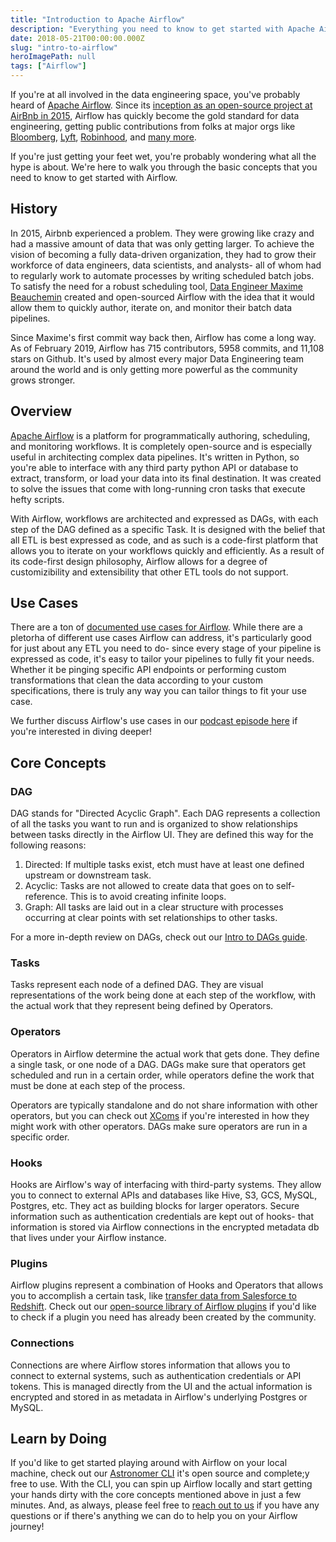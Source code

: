 ```yaml
---
title: "Introduction to Apache Airflow"
description: "Everything you need to know to get started with Apache Airflow."
date: 2018-05-21T00:00:00.000Z
slug: "intro-to-airflow"
heroImagePath: null
tags: ["Airflow"]
---
```


If you're at all involved in the data engineering space, you've probably heard of [Apache Airflow](https://github.com/apache/airflow). Since its [inception as an open-source project at AirBnb in 2015](https://medium.com/airbnb-engineering/airflow-a-workflow-management-platform-46318b977fd8), Airflow has quickly become the gold standard for data engineering, getting public contributions from folks at major orgs like [Bloomberg](https://www.techatbloomberg.com/blog/airflow-on-kubernetes/), [Lyft](https://eng.lyft.com/running-apache-airflow-at-lyft-6e53bb8fccff), [Robinhood](https://robinhood.engineering/why-robinhood-uses-airflow-aed13a9a90c8), and [many more](https://github.com/apache/airflow#who-uses-apache-airflow).

If you're just getting your feet wet, you're probably wondering what all the hype is about. We're here to walk you through the basic concepts that you need to know to get started with Airflow.

## History

In 2015, Airbnb experienced a problem. They were growing like crazy and had a massive amount of data that was only getting larger. To achieve the vision of becoming a fully data-driven organization, they had to grow their workforce of data engineers, data scientists, and analysts- all of whom had to regularly work to automate processes by writing scheduled batch jobs. To satisfy the need for a robust scheduling tool, [Data Engineer Maxime Beauchemin](https://soundcloud.com/the-airflow-podcast/the-origins-of-airflow) created and open-sourced Airflow with the idea that it would allow them to quickly author, iterate on, and monitor their batch data pipelines.

Since Maxime's first commit way back then, Airflow has come a long way. As of February 2019, Airflow has 715 contributors, 5958 commits, and 11,108 stars on Github. It's used by almost every major Data Engineering team around the world and is only getting more powerful as the community grows stronger. 

## Overview

[Apache Airflow](https://airflow.apache.org/index.html) is a platform for programmatically authoring, scheduling, and monitoring workflows. It is completely open-source and is especially useful in architecting complex data pipelines. It's written in Python, so you're able to interface with any third party python API or database to extract, transform, or load your data into its final destination. It was created to solve the issues that come with long-running cron tasks that execute hefty scripts.

With Airflow, workflows are architected and expressed as DAGs, with each step of the DAG defined as a specific Task. It is designed with the belief that all ETL is best expressed as code, and as such is a code-first platform that allows you to iterate on your workflows quickly and efficiently. As a result of its code-first design philosophy, Airflow allows for a degree of customizibility and extensibility that other ETL tools do not support.

## Use Cases

There are a ton of [documented use cases for Airflow](https://github.com/jghoman/awesome-apache-airflow#best-practices-lessons-learned-and-cool-use-cases). While there are a pletorha of different use cases Airflow can address, it's particularly good for just about any ETL you need to do- since every stage of your pipeline is expressed as code, it's easy to tailor your pipelines to fully fit your needs. Whether it be pinging specific API endpoints or performing custom transformations that clean the data according to your custom specifications, there is truly any way you can tailor things to fit your use case.

We further discuss Airflow's use cases in our [podcast episode here](https://soundcloud.com/the-airflow-podcast/use-cases) if you're interested in diving deeper!

## Core Concepts

### DAG

DAG stands for "Directed Acyclic Graph". Each DAG represents a collection of all the tasks you want to run and is organized to show relationships between tasks directly in the Airflow UI. They are defined this way for the following reasons:

1. Directed: If multiple tasks exist, etch must have at least one defined upstream or downstream task.
2. Acyclic: Tasks are not allowed to create data that goes on to self-reference. This is to avoid creating infinite loops.
3. Graph: All tasks are laid out in a clear structure with processes occurring at clear points with set relationships to other tasks.

For a more in-depth review on DAGs, check out our [Intro to DAGs guide](https://astronomer.io/guides/dags).

### Tasks

Tasks represent each node of a defined DAG. They are visual representations of the work being done at each step of the workflow, with the actual work that they represent being defined by Operators.

### Operators

Operators in Airflow determine the actual work that gets done. They define a single task, or one node of a DAG. DAGs make sure that operators get scheduled and run in a certain order, while operators define the work that must be done at each step of the process.

Operators are typically standalone and do not share information with other operators, but you can check out [XComs](https://airflow.apache.org/concepts.html#xcoms) if you're interested in how they might work with other operators. DAGs make sure operators are run in a specific order.

### Hooks

Hooks are Airflow's way of interfacing with third-party systems. They allow you to connect to external APIs and databases like Hive, S3, GCS, MySQL, Postgres, etc. They act as building blocks for larger operators. Secure information such as authentication credentials are kept out of hooks- that information is stored via Airflow connections in the encrypted metadata db that lives under your Airflow instance.

### Plugins

Airflow plugins represent a combination of Hooks and Operators that allows you to accomplish a certain task, like [transfer data from Salesforce to Redshift](http://astronomer.io/guides/salesforce-to-redshift). Check out our [open-source library of Airflow plugins](https://github.com/airflow-plugins) if you'd like to check if a plugin you need has already been created by the community.

### Connections

Connections are where Airflow stores information that allows you to connect to external systems, such as authentication credentials or API tokens. This is managed directly from the UI and the actual information is encrypted and stored in as metadata in Airflow's underlying Postgres or MySQL.


## Learn by Doing

If you'd like to get started playing around with Airflow on your local machine, check out our [Astronomer CLI](https://github.com/astronomer/astro-cli) it's open source and complete;y free to use. With the CLI, you can spin up Airflow locally and start getting your hands dirty with the core concepts mentioned above in just a few minutes. And, as always, please feel free to [reach out to us](https://astronomer.io/contact) if you have any questions or if there's anything we can do to help you on your Airflow journey!